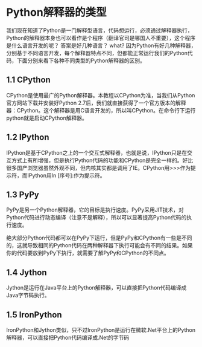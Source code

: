 # Python解释器的类型

我们现在知道了Python是一门解释型语言，代码想运行，必须通过解释器执行，Python的解释器本身也可以看作是个程序（翻译官司是哪国人不重要），这个程序是什么语言开发的呢？ 答案是好几种语言？ what? 因为Python有好几种解释器，分别基于不同语言开发，每个解释器特点不同，但都能正常运行我们的Python代码，下面分别来看下各种不同类型的Python解释器的区别。

## 1.1 CPython

CPython是使用最广的Python解释器。本教程以CPython为准，当我们从Python官方网站下载并安装好Python 2.7后，我们就直接获得了一个官方版本的解释器：CPython。这个解释器是用C语言开发的，所以叫CPython。在命令行下运行python就是启动CPython解释器。

## 1.2 IPython

IPython是基于CPython之上的一个交互式解释器，也就是说，IPython只是在交互方式上有所增强，但是执行Python代码的功能和CPython是完全一样的。好比很多国产浏览器虽然外观不同，但内核其实都是调用了IE。CPython用>>>作为提示符，而IPython用In [序号]:作为提示符。

## 1.3 PyPy

PyPy是另一个Python解释器，它的目标是执行速度。PyPy采用JIT技术，对Python代码进行动态编译（注意不是解释），所以可以显著提高Python代码的执行速度。

绝大部分Python代码都可以在PyPy下运行，但是PyPy和CPython有一些是不同的，这就导致相同的Python代码在两种解释器下执行可能会有不同的结果。如果你的代码要放到PyPy下执行，就需要了解PyPy和CPython的不同点。

## 1.4 Jython

Jython是运行在Java平台上的Python解释器，可以直接把Python代码编译成Java字节码执行。

## 1.5 IronPython

IronPython和Jython类似，只不过IronPython是运行在微软.Net平台上的Python解释器，可以直接把Python代码编译成.Net的字节码